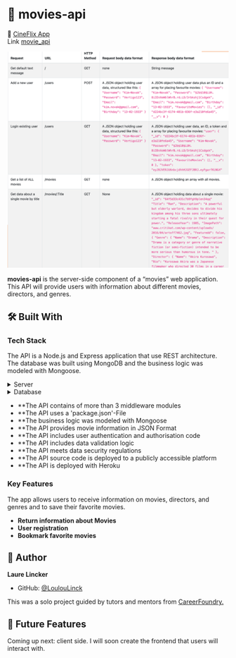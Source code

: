 # 📖 movies-api <a name="about-project"></a>

 🚀 <a href="https://cineflixxx.netlify.app/">CineFlix App</a>
 <br>
 Link <a href="https://github.com/LoulouLinck/movie_api">movie_api</a>

 <img src="endpoints.png">

<!-- PROJECT DESCRIPTION -->

**movies-api** is the server-side component of a “movies” web application. This API will provide users with information about different
movies, directors, and genres.

## 🛠 Built With <a name="built-with"></a>

### Tech Stack <a name="tech-stack"></a>

The API is a Node.js and Express application that use REST architecture. The database was built using MongoDB and the business logic was modeled with Mongoose.

<details>
  <summary>Server</summary>
  <ul>
    <li><a href="https://expressjs.com/">Express.js</a></li>
  </ul>
</details>

<details>
<summary>Database</summary>
  <ul>
    <li><a href="https://www.mongodb.com/">mongoDB</a></li>
  </ul>
</details>

- **The API contains of more than 3 middleware modules
- **The API uses a 'package.json'-File
- **The business logic was modeled with Mongoose
- **The API provides movie information in JSON Format
- **The API includes user authentication and authorisation code
- **The API includes data validation logic
- **The API meets data security regulations
- **The API source code is deployed to a publicly accessible platform
- **The API is deployed with Heroku
<!-- Features -->

### Key Features <a name="key-features"></a>

The app allows users to receive information on movies, directors, and genres and to save their favorite movies.

- **Return information about Movies**
- **User registration**
- **Bookmark favorite movies**



## 👥 Author <a name="authors"></a>

**Laure Lincker**

- GitHub: [@LoulouLinck](https://github.com/LoulouLinck)

This was a solo project guided by tutors and mentors from <a href="https://careerfoundry.com/en/courses/become-a-web-developer/">CareerFoundry.</a>

<!-- FUTURE FEATURES -->

## 🔭 Future Features <a name="future-features"></a>

Coming up next: client side. I will soon create the frontend that users will interact with. 
